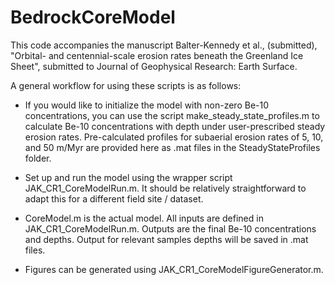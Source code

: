 # BedrockCoreModel
This code accompanies the manuscript Balter-Kennedy et al., (submitted), 
"Orbital- and centennial-scale erosion rates beneath the Greenland Ice Sheet", submitted
to Journal of Geophysical Research: Earth Surface.

A general workflow for using these scripts is as follows:

- If you would like to initialize the model with non-zero Be-10 concentrations, you can 
use the script make_steady_state_profiles.m to calculate Be-10 concentrations with depth 
under user-prescribed steady erosion rates. Pre-calculated profiles for subaerial erosion
rates of 5, 10, and 50 m/Myr are provided here as .mat files in the SteadyStateProfiles 
folder.

- Set up and run the model using the wrapper script JAK_CR1_CoreModelRun.m. It should be 
relatively straightforward to adapt this for a different field site / dataset. 

- CoreModel.m is the actual model. All inputs are defined in JAK_CR1_CoreModelRun.m. Outputs
are the final Be-10 concentrations and depths. Output for relevant samples depths will be saved 
in .mat files.

- Figures can be generated using JAK_CR1_CoreModelFigureGenerator.m. 
